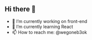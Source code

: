 ## Hi there 👋
- 🔭 I’m currently working on front-end
- 🌱 I’m currently learning React
- 📫 How to reach me: @wegoneb3ok


